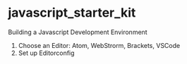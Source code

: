# javascript_starter_kit
Building a Javascript Development Environment

1. Choose an Editor: Atom, WebStrorm, Brackets, VSCode
2. Set up Editorconfig